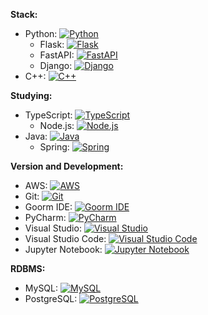 **Stack:**
- Python: [![Python](https://img.shields.io/badge/Python-3.9-blue?style=flat-square&logo=python&logoColor=white)](https://www.python.org/)
  - Flask: [![Flask](https://img.shields.io/badge/Flask-2.0-black?style=flat-square&logo=flask&logoColor=white)](https://flask.palletsprojects.com/)
  - FastAPI: [![FastAPI](https://img.shields.io/badge/FastAPI-0.70.0-teal?style=flat-square&logo=fastapi&logoColor=white)](https://fastapi.tiangolo.com/)
  - Django: [![Django](https://img.shields.io/badge/Django-3.2-green?style=flat-square&logo=django&logoColor=white)](https://www.djangoproject.com/)
- C++: [![C++](https://img.shields.io/badge/C++-Language-00599C?style=flat-square&logo=c%2B%2B&logoColor=white)](https://en.wikipedia.org/wiki/C%2B%2B)

**Studying:**
- TypeScript: [![TypeScript](https://img.shields.io/badge/TypeScript-4.4-blue?style=flat-square&logo=typescript&logoColor=white)](https://www.typescriptlang.org/)
  - Node.js: [![Node.js](https://img.shields.io/badge/Node.js-14.17.0-green?style=flat-square&logo=node.js&logoColor=white)](https://nodejs.org/)
- Java: [![Java](https://img.shields.io/badge/Java-11-red?style=flat-square&logo=java&logoColor=white)](https://www.oracle.com/java/)
  - Spring: [![Spring](https://img.shields.io/badge/Spring-5.3.9-green?style=flat-square&logo=spring&logoColor=white)](https://spring.io/)

**Version and Development:**
- AWS: [![AWS](https://img.shields.io/badge/AWS-Amazon%20Web%20Services-orange?style=flat-square&logo=amazon-aws&logoColor=white)](https://aws.amazon.com/)
- Git: [![Git](https://img.shields.io/badge/Git-Version%20Control-lightgrey?style=flat-square&logo=git&logoColor=white)](https://git-scm.com/)
- Goorm IDE: [![Goorm IDE](https://img.shields.io/badge/Goorm%20IDE-Cloud%20Development-lightblue?style=flat-square)](https://ide.goorm.io/)
- PyCharm: [![PyCharm](https://img.shields.io/badge/PyCharm-2021.2.2-yellow?style=flat-square&logo=pycharm&logoColor=white)](https://www.jetbrains.com/pycharm/)
- Visual Studio: [![Visual Studio](https://img.shields.io/badge/Visual%20Studio-2019-purple?style=flat-square&logo=visual-studio&logoColor=white)](https://visualstudio.microsoft.com/)
- Visual Studio Code: [![Visual Studio Code](https://img.shields.io/badge/VS%20Code-1.60.2-blue?style=flat-square&logo=visual-studio-code&logoColor=white)](https://code.visualstudio.com/)
- Jupyter Notebook: [![Jupyter Notebook](https://img.shields.io/badge/Jupyter-Notebook-F37626?style=flat-square&logo=jupyter&logoColor=white)](https://jupyter.org/)

**RDBMS:**
- MySQL: [![MySQL](https://img.shields.io/badge/MySQL-8.0-blue?style=flat-square&logo=mysql&logoColor=white)](https://www.mysql.com/)
- PostgreSQL: [![PostgreSQL](https://img.shields.io/badge/PostgreSQL-13.4-blue?style=flat-square&logo=postgresql&logoColor=white)](https://www.postgresql.org/)
